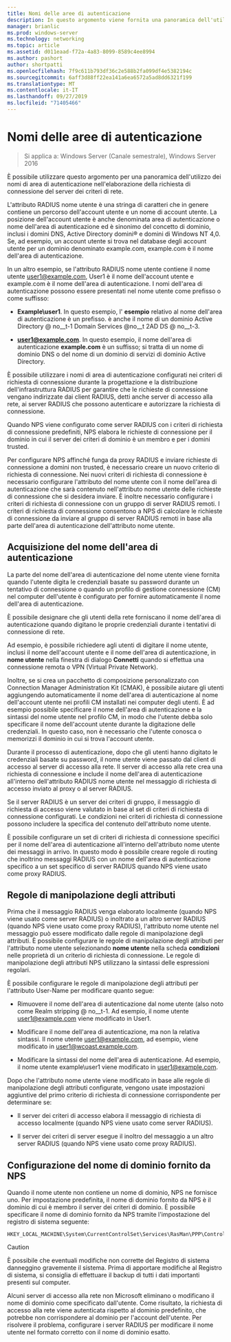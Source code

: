 ```yaml
---
title: Nomi delle aree di autenticazione
description: In questo argomento viene fornita una panoramica dell'utilizzo dei nomi di area di autenticazione nell'elaborazione della richiesta di connessione del server dei criteri di rete in Windows Server 2016
manager: brianlic
ms.prod: windows-server
ms.technology: networking
ms.topic: article
ms.assetid: d011eaad-f72a-4a83-8099-8589c4ee8994
ms.author: pashort
author: shortpatti
ms.openlocfilehash: 7f9c611b793df36c2e588b2fa099df4e5382194c
ms.sourcegitcommit: 6aff3d88ff22ea141a6ea6572a5ad8dd6321f199
ms.translationtype: MT
ms.contentlocale: it-IT
ms.lasthandoff: 09/27/2019
ms.locfileid: "71405466"
---
```

# <a name="realm-names"></a>Nomi delle aree di autenticazione

>Si applica a: Windows Server (Canale semestrale), Windows Server 2016


È possibile utilizzare questo argomento per una panoramica dell'utilizzo dei nomi di area di autenticazione nell'elaborazione della richiesta di connessione del server dei criteri di rete.

L'attributo RADIUS nome utente è una stringa di caratteri che in genere contiene un percorso dell'account utente e un nome di account utente. La posizione dell'account utente è anche denominata area di autenticazione o nome dell'area di autenticazione ed è sinonimo del concetto di dominio, inclusi i domini DNS, Active Directory domini® e domini di Windows NT 4,0. Se, ad esempio, un account utente si trova nel database degli account utente per un dominio denominato example.com, example.com è il nome dell'area di autenticazione.

In un altro esempio, se l'attributo RADIUS nome utente contiene il nome utente user1@example.com, User1 è il nome dell'account utente e example.com è il nome dell'area di autenticazione. I nomi dell'area di autenticazione possono essere presentati nel nome utente come prefisso o come suffisso:

- **Example\user1**. In questo esempio, l' **esempio** relativo al nome dell'area di autenticazione è un prefisso. è anche il nome di un dominio Active Directory @ no__t-1 Domain Services @no__t 2AD DS @ no__t-3.

- <strong>user1@example.com</strong>. In questo esempio, il nome dell'area di autenticazione **example.com** è un suffisso; si tratta di un nome di dominio DNS o del nome di un dominio di servizi di dominio Active Directory.

È possibile utilizzare i nomi di area di autenticazione configurati nei criteri di richiesta di connessione durante la progettazione e la distribuzione dell'infrastruttura RADIUS per garantire che le richieste di connessione vengano indirizzate dai client RADIUS, detti anche server di accesso alla rete, ai server RADIUS che possono autenticare e autorizzare la richiesta di connessione.

Quando NPS viene configurato come server RADIUS con i criteri di richiesta di connessione predefiniti, NPS elabora le richieste di connessione per il dominio in cui il server dei criteri di dominio è un membro e per i domini trusted.

Per configurare NPS affinché funga da proxy RADIUS e inviare richieste di connessione a domini non trusted, è necessario creare un nuovo criterio di richiesta di connessione. Nei nuovi criteri di richiesta di connessione è necessario configurare l'attributo del nome utente con il nome dell'area di autenticazione che sarà contenuto nell'attributo nome utente delle richieste di connessione che si desidera inviare. È inoltre necessario configurare i criteri di richiesta di connessione con un gruppo di server RADIUS remoti. I criteri di richiesta di connessione consentono a NPS di calcolare le richieste di connessione da inviare al gruppo di server RADIUS remoti in base alla parte dell'area di autenticazione dell'attributo nome utente.

## <a name="acquiring-the-realm-name"></a>Acquisizione del nome dell'area di autenticazione

La parte del nome dell'area di autenticazione del nome utente viene fornita quando l'utente digita le credenziali basate su password durante un tentativo di connessione o quando un profilo di gestione connessione (CM) nel computer dell'utente è configurato per fornire automaticamente il nome dell'area di autenticazione.

È possibile designare che gli utenti della rete forniscano il nome dell'area di autenticazione quando digitano le proprie credenziali durante i tentativi di connessione di rete.

Ad esempio, è possibile richiedere agli utenti di digitare il nome utente, inclusi il nome dell'account utente e il nome dell'area di autenticazione, in **nome utente** nella finestra di dialogo **Connetti** quando si effettua una connessione remota o VPN (Virtual Private Network).

Inoltre, se si crea un pacchetto di composizione personalizzato con Connection Manager Administration Kit (CMAK), è possibile aiutare gli utenti aggiungendo automaticamente il nome dell'area di autenticazione al nome dell'account utente nei profili CM installati nei computer degli utenti. È ad esempio possibile specificare il nome dell'area di autenticazione e la sintassi del nome utente nel profilo CM, in modo che l'utente debba solo specificare il nome dell'account utente durante la digitazione delle credenziali. In questo caso, non è necessario che l'utente conosca o memorizzi il dominio in cui si trova l'account utente.

Durante il processo di autenticazione, dopo che gli utenti hanno digitato le credenziali basate su password, il nome utente viene passato dal client di accesso al server di accesso alla rete. Il server di accesso alla rete crea una richiesta di connessione e include il nome dell'area di autenticazione all'interno dell'attributo RADIUS nome utente nel messaggio di richiesta di accesso inviato al proxy o al server RADIUS.

Se il server RADIUS è un server dei criteri di gruppo, il messaggio di richiesta di accesso viene valutato in base al set di criteri di richiesta di connessione configurati. Le condizioni nei criteri di richiesta di connessione possono includere la specifica del contenuto dell'attributo nome utente.

È possibile configurare un set di criteri di richiesta di connessione specifici per il nome dell'area di autenticazione all'interno dell'attributo nome utente dei messaggi in arrivo. In questo modo è possibile creare regole di routing che inoltrino messaggi RADIUS con un nome dell'area di autenticazione specifico a un set specifico di server RADIUS quando NPS viene usato come proxy RADIUS.

## <a name="attribute-manipulation-rules"></a>Regole di manipolazione degli attributi

Prima che il messaggio RADIUS venga elaborato localmente (quando NPS viene usato come server RADIUS) o inoltrato a un altro server RADIUS (quando NPS viene usato come proxy RADIUS), l'attributo nome utente nel messaggio può essere modificato dalle regole di manipolazione degli attributi. È possibile configurare le regole di manipolazione degli attributi per l'attributo nome utente selezionando **nome utente** nella scheda **condizioni** nelle proprietà di un criterio di richiesta di connessione. Le regole di manipolazione degli attributi NPS utilizzano la sintassi delle espressioni regolari.

È possibile configurare le regole di manipolazione degli attributi per l'attributo User-Name per modificare quanto segue:

- Rimuovere il nome dell'area di autenticazione dal nome utente \(also noto come Realm stripping @ no__t-1. Ad esempio, il nome utente user1@example.com viene modificato in User1.

- Modificare il nome dell'area di autenticazione, ma non la relativa sintassi. Il nome utente user1@example.com, ad esempio, viene modificato in user1@wcoast.example.com.

- Modificare la sintassi del nome dell'area di autenticazione. Ad esempio, il nome utente example\user1 viene modificato in user1@example.com.

Dopo che l'attributo nome utente viene modificato in base alle regole di manipolazione degli attributi configurate, vengono usate impostazioni aggiuntive del primo criterio di richiesta di connessione corrispondente per determinare se:

- Il server dei criteri di accesso elabora il messaggio di richiesta di accesso localmente (quando NPS viene usato come server RADIUS).

- Il server dei criteri di server esegue il inoltro del messaggio a un altro server RADIUS (quando NPS viene usato come proxy RADIUS).

## <a name="configuring-the-nps-supplied-domain-name"></a>Configurazione del nome di dominio fornito da NPS

Quando il nome utente non contiene un nome di dominio, NPS ne fornisce uno. Per impostazione predefinita, il nome di dominio fornito da NPS è il dominio di cui è membro il server dei criteri di dominio. È possibile specificare il nome di dominio fornito da NPS tramite l'impostazione del registro di sistema seguente:

    
    HKEY_LOCAL_MACHINE\System\CurrentControlSet\Services\RasMan\PPP\ControlProtocols\BuiltIn\DefaultDomain
    

>[!CAUTION]
>È possibile che eventuali modifiche non corrette del Registro di sistema danneggino gravemente il sistema. Prima di apportare modifiche al Registro di sistema, si consiglia di effettuare il backup di tutti i dati importanti presenti sul computer.

Alcuni server di accesso alla rete non Microsoft eliminano o modificano il nome di dominio come specificato dall'utente. Come risultato, la richiesta di accesso alla rete viene autenticata rispetto al dominio predefinito, che potrebbe non corrispondere al dominio per l'account dell'utente. Per risolvere il problema, configurare i server RADIUS per modificare il nome utente nel formato corretto con il nome di dominio esatto.

